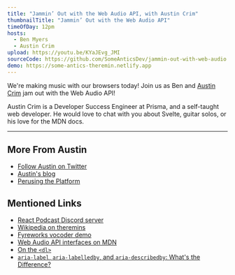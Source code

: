 ```yaml
---
title: "Jammin’ Out with the Web Audio API, with Austin Crim"
thumbnailTitle: "Jammin’ Out with the Web Audio API"
timeOfDay: 12pm
hosts:
  - Ben Myers
  - Austin Crim
upload: https://youtu.be/KYaJEvg_JMI
sourceCode: https://github.com/SomeAnticsDev/jammin-out-with-web-audio
demo: https://some-antics-theremin.netlify.app
---
```


We're making music with our browsers today! Join us as Ben and [Austin Crim](https://twitter.com/crim_codes) jam out with the Web Audio API!

Austin Crim is a Developer Success Engineer at Prisma, and a self-taught web developer. He would love to chat with you about Svelte, guitar solos, or his love for the MDN docs.

---
## More From Austin

- [Follow Austin on Twitter](https://twitter.com/crim_codes)
- [Austin's blog](https://austincrim.com)
- [Perusing the Platform](https://perusingtheplatform.com/)

## Mentioned Links

- [React Podcast Discord server](https://discord.gg/lunchdev)
- [Wikipedia on theremins](https://en.wikipedia.org/wiki/Theremin)
- [Fyreworks vocoder demo](https://vox.fyreworks.us)
- [Web Audio API interfaces on MDN](https://developer.mozilla.org/en-US/docs/Web/API/Web_Audio_API#web_audio_api_interfaces)
- [On the `<dl>`](https://benmyers.dev/blog/on-the-dl/)
- [`aria-label`, `aria-labelledby`, and `aria-describedby`: What's the Difference?](https://benmyers.dev/blog/aria-labels-and-descriptions/)